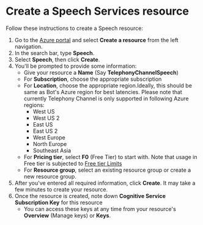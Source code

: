 # Create a Speech Services resource

Follow these instructions to create a Speech resource:

1. Go to the [Azure portal](https://portal.azure.com) and select **Create a resource** from the left navigation.
2. In the search bar, type **Speech**.
3. Select **Speech**, then click **Create**.
4. You'll be prompted to provide some information:
   * Give your resource a **Name** (Say **TelephonyChannelSpeech**)
   * For **Subscription**, choose the appropriate subscription
   * For **Location**, choose the appropriate region.Ideally, this should be same as Bot's Azure region for best latencies. Please note that currently Telephony Channel is only supported in following Azure regions:
        * West US
        * West US 2
        * East US
        * East US 2
        * West Europe
        * North Europe
        * Southeast Asia
   * For **Pricing tier**, select **F0** (Free Tier) to start with. Note that usage in Free tier is subjected to [Free tier Limits](https://azure.microsoft.com/en-us/pricing/details/cognitive-services/speech-services/)
   * For **Resource group**, select an existing resource group or create a new resource group.
5. After you've entered all required information, click **Create**. It may take a few minutes to create your resource.
6. Once the resource is created, note down **Cognitive Service Subscription Key** for this resource
    * You can access these keys at any time from your resource's **Overview** (Manage keys) or **Keys**.
